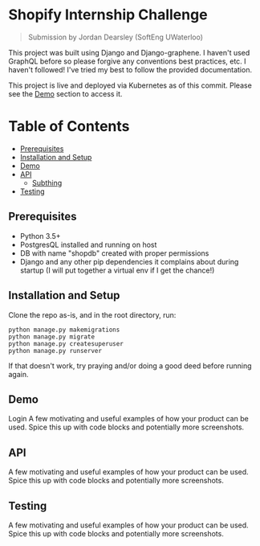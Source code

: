 # Shopify Internship Challenge
> Submission by Jordan Dearsley (SoftEng UWaterloo)

This project was built using Django and Django-graphene. I haven't used GraphQL before so please forgive any conventions best practices, etc. I haven't followed! I've tried my best to follow the provided documentation.

This project is live and deployed via Kubernetes as of this commit. Please see the [Demo](#demo) section to access it.

# Table of Contents
- [Prerequisites](#prerequisites)
- [Installation and Setup](#installation-and-setup)
- [Demo](#demo)
- [API](#api)
    - [Subthing](#product)
- [Testing](#testing)

## Prerequisites

- Python 3.5+
- PostgresQL installed and running on host
- DB with name "shopdb" created with proper permissions
- Django and any other pip dependencies it complains about during startup (I will put together a virtual env if I get the chance!)

## Installation and Setup

Clone the repo as-is, and in the root directory, run:
```
python manage.py makemigrations
python manage.py migrate
python manage.py createsuperuser
python manage.py runserver
```
If that doesn't work, try praying and/or doing a good deed before running again.

## Demo

Login
A few motivating and useful examples of how your product can be used. Spice this up with code blocks and potentially more screenshots.

## API

A few motivating and useful examples of how your product can be used. Spice this up with code blocks and potentially more screenshots.

## Testing

A few motivating and useful examples of how your product can be used. Spice this up with code blocks and potentially more screenshots.
